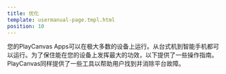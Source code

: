 ```yaml
---
title: 优化
template: usermanual-page.tmpl.html
position: 10
---
```


您的PlayCanvas Apps可以在极大多数的设备上运行。从台式机到智能手机都可以运行。为了保住能在您的设备上发挥最大的功效，以下提供了一些操作指南。PlayCanvas同样提供了一些工具以帮助用户找到并消除平台故障。

